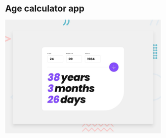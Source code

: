 # Age calculator app

![Design preview for the Age calculator app coding challenge](./design/desktop-preview.jpg)
